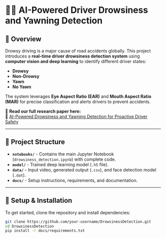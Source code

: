# 🚗💤 AI-Powered Driver Drowsiness and Yawning Detection

## 📌 Overview
Drowsy driving is a major cause of road accidents globally. This project introduces a **real-time driver drowsiness detection system** using **computer vision and deep learning** to identify different driver states:
- **Drowsy**
- **Non-Drowsy**
- **Yawn**
- **No Yawn**

The system leverages **Eye Aspect Ratio (EAR)** and **Mouth Aspect Ratio (MAR)** for precise classification and alerts drivers to prevent accidents. 

📄 **Read our full research paper here:**  
🔗 [AI-Powered Drowsiness and Yawning Detection for Proactive Driver Safety](https://www.researchgate.net/publication/387274245_AI-Powered_Drowsiness_and_Yawning_Detection_for_Proactive_Driver_Safety)

---

## 📂 Project Structure
- **`notebooks/`** - Contains the main Jupyter Notebook (`drowsiness_detection.ipynb`) with complete code.
- **`model/`** - Trained deep learning model (`.h5` file).
- **`data/`** - Input video, generated output (`.csv`), and face detection model (`.dat`).
- **`docs/`** - Setup instructions, requirements, and documentation.

---

## 🔧 Setup & Installation
To get started, clone the repository and install dependencies:

```bash
git clone https://github.com/your-username/DrowsinessDetection.git
cd DrowsinessDetection
pip install -r docs/requirements.txt

